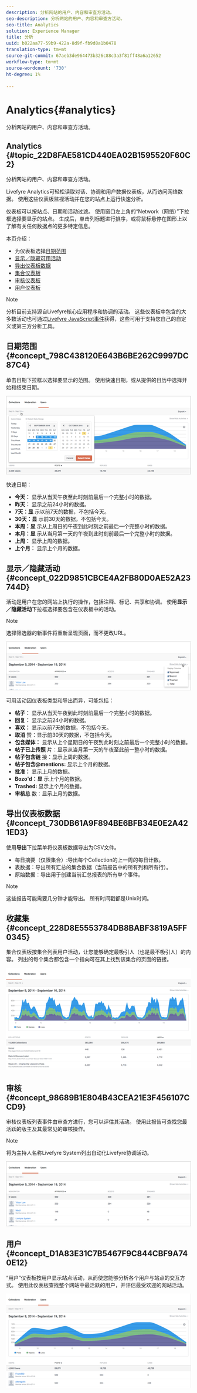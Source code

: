 ```yaml
---
description: 分析网站的用户、内容和审查方活动。
seo-description: 分析网站的用户、内容和审查方活动。
seo-title: Analytics
solution: Experience Manager
title: 分析
uuid: b022aa77-59b9-422a-8d9f-fb9d8a1b0478
translation-type: tm+mt
source-git-commit: 67aeb3de964473b326c88c3a3f81ff48a6a12652
workflow-type: tm+mt
source-wordcount: '730'
ht-degree: 1%

---
```



# Analytics{#analytics}

分析网站的用户、内容和审查方活动。

## Analytics {#topic_22D8FAE581CD440EA02B1595520F60C2}

分析网站的用户、内容和审查方活动。

Livefyre Analytics可轻松读取对话、协调和用户数据仪表板，从而访问网络数据。 使用这些仪表板监视活动并在您的站点上运行快速分析。

仪表板可以按站点、日期和活动过滤。 使用窗口左上角的“Network（网络）”下拉框选择要显示的站点。 生成后，单击列标题进行排序，或将鼠标悬停在图形上以了解有关任何数据点的更多特定信息。

本页介绍：

* 为仪表板选择[日期范围](https://answers.livefyre.com/livefyre-studio-version-1/studio/analytics/#DateRange)
* [显示／隐藏可用活动](https://answers.livefyre.com/livefyre-studio-version-1/studio/analytics/#ShowHideActivities)
* [导出仪表板数据](https://answers.livefyre.com/livefyre-studio-version-1/studio/analytics/#ExportDashboardData)
* [集合仪表板](https://answers.livefyre.com/livefyre-studio-version-1/studio/analytics/#CollectionsDashboard)
* [审核仪表板](https://answers.livefyre.com/livefyre-studio-version-1/studio/analytics/#ModerationDashboard)
* [用户仪表板](https://answers.livefyre.com/livefyre-studio-version-1/studio/analytics/#UsersDashboard)

>[!NOTE]
>
>分析目前支持源自Livefyre核心应用程序和协调的活动。 这些仪表板中包含的大多数活动也可通过[Livefyre JavaScript事件](https://answers.livefyre.com/developers/reference/app-customizations/javascript-events/)获得，这些可用于支持您自己的自定义或第三方分析工具。

## 日期范围 {#concept_798C438120E643B6BE262C9997DC87C4}

单击日期下拉框以选择要显示的范围。 使用快速日期，或从提供的日历中选择开始和结束日期。

![](assets/analytics-date-range.png)

快速日期：

* **今天：** 显示从当天午夜至此时刻前最后一个完整小时的数据。
* **昨天：** 显示之前24小时的数据。
* **7天：显** 示以前7天的数据，不包括今天。
* **30天：显** 示前30天的数据，不包括今天。
* **本周：显** 示从上周日的午夜到此时刻之前最后一个完整小时的数据。
* **本月：显** 示从当月第一天的午夜到此时刻前最后一个完整小时的数据。
* **上周：** 显示上周的数据。
* **上个月：** 显示上个月的数据。

## 显示／隐藏活动{#concept_022D9851CBCE4A2FB80D0AE52A23744D}

活动是用户在您的网站上执行的操作，包括注释、标记、共享和协调。 使用&#x200B;**显示／隐藏活动**&#x200B;下拉框选择要包含在仪表板中的活动。

>[!NOTE]
>
>选择筛选器的新事件将重新呈现页面，而不更改URL。

![](assets/analytics-show-hide-activities.png)

可用活动因仪表板类型和导出而异，可能包括：

* **帖子：** 显示从当天午夜到此时刻前最后一个完整小时的数据。
* **回复：** 显示之前24小时的数据。
* **喜欢：** 显示以前7天的数据，不包括今天。
* **取消** 赞：显示前30天的数据，不包括今天。
* **包含媒体：** 显示从上个星期日的午夜到此时刻之前最后一个完整小时的数据。
* **帖子已上传照** 片：显示从当月第一天的午夜至此前一整小时的数据。
* **帖子包含链** 接：显示上周的数据。
* **帖子包含@mentions:** 显示上个月的数据。
* **批准：** 显示上月的数据。
* **Bozo&#39;d：显** 示上个月的数据。
* **Trashed:** 显示上个月的数据。
* **审核总** 数：显示上月的数据。

## 导出仪表板数据{#concept_730DB61A9F894BE6BFB34E0E2A421ED3}

使用&#x200B;**导出**&#x200B;下拉菜单将仪表板数据导出为CSV文件。

* 每日摘要（仅限集合）:导出每个Collection的上一周的每日计数。
* 表数据：导出所有汇总的集合数据（当前报告中的所有列和所有行）。
* 原始数据：导出用于创建当前汇总报表的所有单个事件。

>[!NOTE]
>
>这些报告可能需要几分钟才能导出。 所有时间戳都是Unix时间。

## 收藏集 {#concept_228D8E5553784DB8BABF3819A5FF0345}

集合仪表板按集合列表用户活动，让您能够确定最吸引人（也是最不吸引人）的内容。 列出的每个集合都包含一个指向可在其上找到该集合的页面的链接。

![](assets/analytics-collections.png)

## 审核 {#concept_98689B1E804B43CEA21E3F456107CCD9}

审核仪表板列表事件由审查方进行，您可以评估其活动。 使用此报告可查找您最活跃的版主及其最常见的审核操作。

>[!NOTE]
>
>将为主持人名称Livefyre System列出自动化Livefyre协调活动。

![](assets/analytics-moderation.png)

## 用户 {#concept_D1A83E31C7B5467F9C844CBF9A740E12}

“用户”仪表板按用户显示站点活动，从而使您能够分析各个用户与站点的交互方式。 使用此仪表板查找整个网站中最活跃的用户，并评估最受欢迎的网站活动。

![](assets/analytics-users.png)

